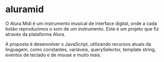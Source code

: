 # aluramid

O Alura Midi é um instrumento musical de interface digital, onde a cada botão reproduzimos o som de um instrumento. Este é um projeto que fiz através da plataforma Alura.

A proposta é desenvolver o JavaScript, utilizando recursos atuais da linguagem, como constantes, variáveis, querySelector, template string, eventos de teclado e de mouse e muito mais.
